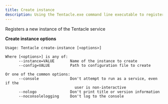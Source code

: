```yaml
---
title: Create instance
description: Using the Tentacle.exe command line executable to register a new instance of the Tentacle service.
---
```


Registers a new instance of the Tentacle service

**Create instance options**

```text
Usage: Tentacle create-instance [<options>]

Where [<options>] is any of:
      --instance=VALUE       Name of the instance to create
      --config=VALUE         Path to configuration file to create

Or one of the common options:
      --console              Don't attempt to run as a service, even if the
                               user is non-interactive
      --nologo               Don't print title or version information
      --noconsolelogging     Don't log to the console
```
